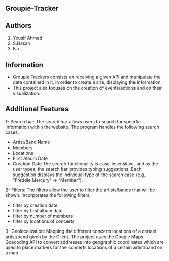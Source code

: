 ## Groupie-Tracker

## Authors
1. Yousif Ahmed
2. S.Hasan
3. Isa

## Information
- Groupie Trackers consists on receiving a given API and manipulate the data contained in it, in order to create a site, displaying the information.
- This project also focuses on the creation of events/actions and on their visualization.

## Additional Features
1- Search bar:
The search bar allows users to search for specific information within the website. The program handles the following search cases:
- Artist/Band Name
- Members
- Locations
- First Album Date
- Creation Date
The search functionality is case-insensitive, and as the user types, the search bar provides typing suggestions. Each suggestion displays the individual type of the search case (e.g., "Freddie Mercury" -> "Member").

2- Filters: 
The filters allow the user to filter the artists/bands that will be shown.
incorporates the following filters:
- filter by creation date
- filter by first album date
- filter by number of members
- filter by locations of concerts

3- Geolocalization:
Mapping the different concerts locations of a certain artist/band given by the Client.
The project uses the Google Maps Goecoding API to convert addresses into geographic coordinates which are used to place markers for the concerts locations of a certain artist/band on a map.
